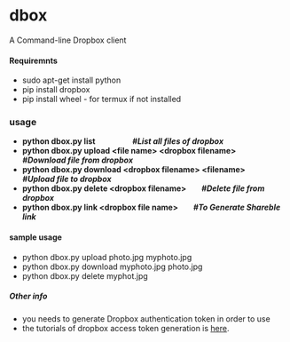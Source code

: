 # dbox
A Command-line Dropbox client 

#### Requiremnts
* sudo apt-get install python
* pip install dropbox
* pip install wheel - for termux if not installed

### usage 
* **python dbox.py list**           &nbsp;  &nbsp;  &nbsp; &nbsp;   &nbsp; &nbsp; &nbsp; &nbsp; ***#List all files of dropbox***
* **python dbox.py upload \<file name> \<dropbox filename>**    &nbsp; &nbsp; &nbsp; ***#Download file from dropbox***
* **python dbox.py download \<dropbox filename> \<filename>**  &nbsp; &nbsp; &nbsp; ***#Upload  file to  dropbox***
* **python dbox.py delete   \<dropbox filename>** &nbsp; &nbsp; &nbsp; ***#Delete file from dropbox***
* **python dbox.py link     \<dropbox file name>** &nbsp; &nbsp; &nbsp; ***#To Generate Shareble link***

#### sample usage
* python dbox.py upload photo.jpg myphoto.jpg
* python dbox.py download myphoto.jpg photo.jpg
* python dbox.py delete myphot.jpg

##### Other info
* you needs to generate Dropbox authentication token in order to use
* the tutorials of  dropbox access token generation is [here](http://99rabbits.com/get-dropbox-access-token/).
